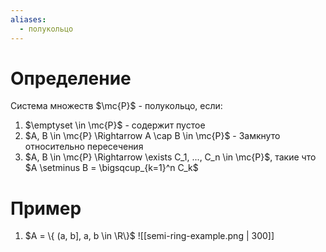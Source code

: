 ```yaml
---
aliases:
  - полукольцо
---
```

# Определение
Система множеств $\mc{P}$ - полукольцо, если:
1. $\emptyset \in \mc{P}$ - содержит пустое
2. $A, B \in \mc{P} \Rightarrow A \cap B \in \mc{P}$ - Замкнуто относительно пересечения
3. $A, B \in \mc{P} \Rightarrow \exists C_1, ..., C_n \in \mc{P}$, такие что $A \setminus B = \bigsqcup_{k=1}^n C_k$

# Пример
1. $A = \{ (a, b], a, b \in \R\}$ 
![[semi-ring-example.png | 300]]